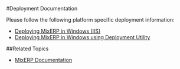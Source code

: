 #Deployment Documentation

Please follow the following platform specific deployment information:
* [Deploying MixERP in Windows (IIS)](iis.md)
* [Deploying MixERP in Windows using Deployment Utility](deployment-utility.md)

##Related Topics
* [MixERP Documentation](../index.md)